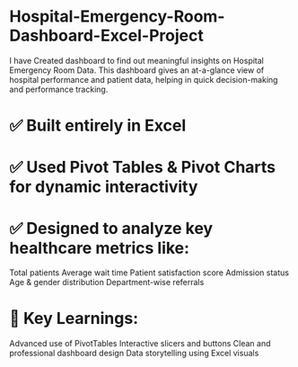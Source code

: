 # Hospital-Emergency-Room-Dashboard-Excel-Project
I have Created dashboard to find out meaningful insights on Hospital Emergency Room Data. This dashboard gives an at-a-glance view of hospital performance and patient data, helping in quick decision-making and performance tracking.

# ✅ Built entirely in Excel
# ✅ Used Pivot Tables & Pivot Charts for dynamic interactivity
# ✅ Designed to analyze key healthcare metrics like:
Total patients
Average wait time
Patient satisfaction score
Admission status
Age & gender distribution
Department-wise referrals

# 🧠 Key Learnings:
Advanced use of PivotTables
Interactive slicers and buttons
Clean and professional dashboard design
Data storytelling using Excel visuals
